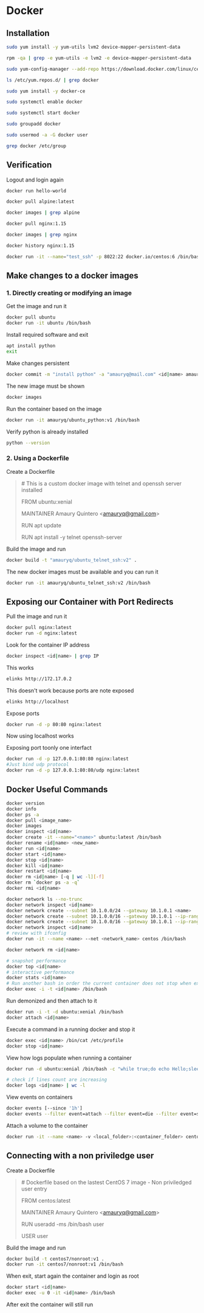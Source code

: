 # Docker

## Installation

```bash
sudo yum install -y yum-utils lvm2 device-mapper-persistent-data

rpm -qa | grep -e yum-utils -e lvm2 -e device-mapper-persistent-data

sudo yum-config-manager --add-repo https://download.docker.com/linux/centos/docker-ce.repo

ls /etc/yum.repos.d/ | grep docker

sudo yum install -y docker-ce

sudo systemctl enable docker

sudo systemctl start docker

sudo groupadd docker

sudo usermod -a -G docker user

grep docker /etc/group
```

## Verification

Logout and login again

```bash
docker run hello-world

docker pull alpine:latest

docker images | grep alpine

docker pull nginx:1.15

docker images | grep nginx

docker history nginx:1.15

docker run -it --name="test_ssh" -p 8022:22 docker.io/centos:6 /bin/bash

```

## Make changes to a docker images

### 1. Directly creating or modifying an image

Get the image and run it
```bash
docker pull ubuntu
docker run -it ubuntu /bin/bash
```

Install required software and exit
```bash
apt install python
exit
```

Make changes persistent
```bash
docker commit -m "install python" -a "amauryq@mail.com" <id|name> amauryq/ubuntu_python:v1
```

The new image must be shown
```bash
docker images
```

Run the container based on the image
```bash
docker run -it amauryq/ubuntu_python:v1 /bin/bash
```

Verify python is already installed
```bash
python --version
```

### 2. Using a Dockerfile

Create a Dockerfile
> \# This is a custom docker image with telnet and openssh server installed
> 
> FROM ubuntu:xenial
> 
> MAINTAINER Amaury Quintero \<amauryq@gmail.com>
> 
> RUN apt update
>
> RUN apt install -y telnet openssh-server

Build the image and run
```bash
docker build -t "amauryq/ubuntu_telnet_ssh:v2" .
```

The new docker images must be available and you can run it
```bash
docker run -it amauryq/ubuntu_telnet_ssh:v2 /bin/bash
```

## Exposing our Container with Port Redirects

Pull the image and run it
```bash
docker pull nginx:latest
docker run -d nginx:latest
```

Look for the container IP address
```bash
docker inspect <id|name> | grep IP
```

This works
```bash
elinks http://172.17.0.2
```

This doesn't work because ports are note exposed
```bash
elinks http://localhost
```

Expose ports
```bash
docker run -d -p 80:80 nginx:latest
```

Now using localhost works

Exposing port toonly one interfact 
```bash
docker run -d -p 127.0.0.1:80:80 nginx:latest
#Just bind udp protocol
docker run -d -p 127.0.0.1:80:80/udp nginx:latest
```

## Docker Useful Commands

```bash
docker version
docker info
docker ps -a
docker pull <image_name>
docker images
docker inspect <id|name>
docker create -it --name="<name>" ubuntu:latest /bin/bash
docker rename <id|name> <new_name>
docker run <id|name>
docker start <id|name>
docker stop <id|name>
docker kill <id|name>
docker restart <id|name>
docker rm <id|name> [-q | wc -l][-f]
docker rm `docker ps -a -q`
docker rmi <id|name>

docker network ls --no-trunc
docker network inspect <id|name>
docker network create --subnet 10.1.0.0/24 --gateway 10.1.0.1 <name>
docker network create --subnet 10.1.0.0/16 --gateway 10.1.0.1 --ip-range=10.1.4.0/24 --driver=bridge --label=<network_label> <name>
docker network create --subnet 10.1.0.0/16 --gateway 10.1.0.1 --ip-range=10.1.4.0/24 --ip 10.1.4.100 --driver=bridge --label=<network_label> <name>
docker network inspect <id|name>
# review with ifconfig
docker run -it --name <name> --net <network_name> centos /bin/bash

docker network rm <id|name>

# snapshot performance
docker top <id|name>
# interactive performance
docker stats <id|name>
# Run another bash in order the current container does not stop when exited
docker exec -i -t <id|name> /bin/bash
```

Run demonized and then attach to it
```bash
docker run -i -t -d ubuntu:xenial /bin/bash
docker attach <id|name>
```

Execute a command in a running docker and stop it
```bash
docker exec <id|name> /bin/cat /etc/profile
docker stop <id|name>
```

View how logs populate when running a container
```bash
docker run -d ubuntu:xenial /bin/bash -c "while true;do echo Hello;sleep 1;done"

# check if lines count are increasing
docker logs <id|name> | wc -l
```

View events on containers
```bash
docker events [--since '1h']
docker events --filter event=attach --filter event=die --filter event=stop
```

Attach a volume to the container
```bash
docker run -it --name <name> -v <local_folder>:<container_folder> centos7/echo:v1 /bin/bash
```

## Connecting with a non priviledge user

Create a Dockerfile
>\# Dockerfile based on the lastest CentOS 7 image - Non priviledged user entry
>
>FROM centos:latest
>
>MAINTAINER Amaury Quintero \<amauryq@gmail.com>
>
>RUN useradd -ms /bin/bash user
>
>USER user

Build the image and run
```bash
docker build -t centos7/nonroot:v1 .
docker run -it centos7/nonroot:v1 /bin/bash
```

When exit, start again the container and login as root
```bash
docker start <id|name>
docker exec -u 0 -it <id|name> /bin/bash
```

After exit the container will still run
